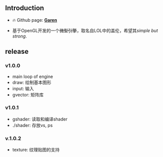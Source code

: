 ## Introduction

- :fire: Github page: [**Garen**](https://github.com/593413198/Garen)

- 基于OpenGL开发的一个~~微型引擎~~，取名自LOL中的盖伦，希望其*simple but strong*.

## release

### v1.0.0
- main loop of engine
- draw: 绘制基本图形
- input: 输入
- gvector: 矩阵库

### v1.0.1
- gshader: 读取和编译shader
- ./shader: 存放vs, ps

### v.1.0.2
- texture: 纹理贴图的支持
